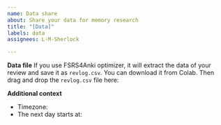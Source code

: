 ```yaml
---
name: Data share
about: Share your data for memory research
title: "[Data]"
labels: data
assignees: L-M-Sherlock

---
```


**Data file**
If you use FSRS4Anki optimizer, it will extract the data of your review and save it as `revlog.csv`. You can download it from Colab. Then drag and drop the `revlog.csv` file here:

**Additional context**
- Timezone:
- The next day starts at:
